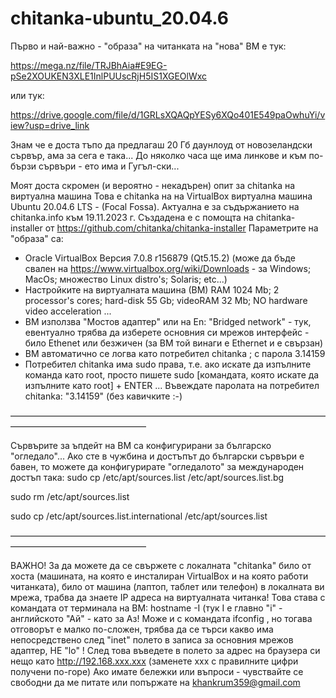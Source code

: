 # chitanka-ubuntu_20.04.6
Първо и най-важно - "образа" на читанката на "нова" ВМ е тук:


https://mega.nz/file/TRJBhAia#E9EG-pSe2XOUKEN3XLE1InlPUUscRjH5IS1XGEOlWxc

или тук:

https://drive.google.com/file/d/1GRLsXQAQpYESy6XQo401E549paOwhuYi/view?usp=drive_link


Знам че е доста тъпо да предлагаш 20 Гб даунлоуд от новозеландски сървър, ама за сега е така... До няколко часа ще има линкове и към по-бързи сървъри - ето има и Гугъл-ски...

Моят доста скромен (и вероятно - некадърен) опит за chitanka на виртуална машина
Това е chitanka на на VirtualBox виртуална машина Ubuntu 20.04.6 LTS - (Focal Fossa). Актуална е за съдържанието на chitanka.info към 19.11.2023 г. 
Създадена е с помощта на chitanka-installer от https://github.com/chitanka/chitanka-installer
Параметрите на "образа" са:
 - Oracle VirtualBox Версия 7.0.8 r156879 (Qt5.15.2) (може да бъде свален на https://www.virtualbox.org/wiki/Downloads - за Windows; MacOs; множество Linux distro's; Solaris; etc...)
 - Настройките на виртуалната машина (ВМ) RAM 1024 Mb; 2 processor's cores; hard-disk 55 Gb; videoRAM 32 Mb;  NO hardware video acceleration ...
 - ВМ използва "Мостов адаптер" или на En: "Bridged network" - тук, евентуално трябва да изберете основния си мрежов интерфейс - било Ethenet или безжичен (за ВМ той винаги е Ethernet  и е свързан)
 - ВМ автоматично се логва като потребител chitanka ; с парола 3.14159
 - Потребител chitanka има sudo права, т.е. ако искате да изпълните команда като root, просто пишете sudo [командата, която искате да изпълните като root] + ENTER ... Въвеждате паролата на потребител chitanka: "3.14159" (без кавичките :-)

–––––––––––––––––––––––––––––––––––––––––––––––––––––––––––––––––––––––––––––––––––––––––––––––––––––––

Сървърите за ъпдейт на ВМ са конфигурирани за българско "огледало"... Ако сте в чужбина и достъпът до български сървъри е бавен, то можете да конфигурирате "огледалото" за международен достъп така:
   sudo cp /etc/apt/sources.list /etc/apt/sources.list.bg
   
   sudo rm /etc/apt/sources.list
   
   sudo cp /etc/apt/sources.list.international /etc/apt/sources.list
   
–––––––––––––––––––––––––––––––––––––––––––––––––––––––––––––––––––––––––––––––––––––––––––––––––––––––


ВАЖНО!
За да можете да се свържете с локалната "chitanka" било от хоста (машината, на която е инсталиран VirtualBox и на която работи читанката), било от машина (лаптоп, таблет или телефон) в локалната ви мрежа, трабва да знаете IP адреса на виртуалната читанка! 
Това става с командата от терминала на ВМ:
hostname -I (тук I е главно "i" - английското "Ай" - като за Аз!
Може и с командата ifconfig , но тогава отговорът е малко по-сложен, трябва да се търси какво има непосредствено след "inet" полето в записа за основния мрежов адаптер, НЕ "lo" !
След това въведете в полето за адрес на браузера си нещо като http://192.168.xxx.xxx (заменете ххх с правилните цифри получени по-горе)
Ако имате бележки или въпроси - чувствайте се свободни да ме питате или попържате на khankrum359@gmail.com
